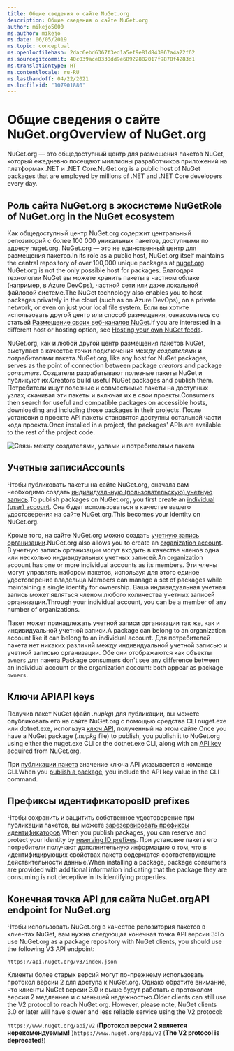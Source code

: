 ```yaml
---
title: Общие сведения о сайте NuGet.org
description: Общие сведения о сайте NuGet.org
author: mikejo5000
ms.author: mikejo
ms.date: 06/05/2019
ms.topic: conceptual
ms.openlocfilehash: 2dac6ebd6367f3ed1a5ef9e81d843867a4a22f62
ms.sourcegitcommit: 40c039ace0330dd9e68922882017f9878f4283d1
ms.translationtype: HT
ms.contentlocale: ru-RU
ms.lasthandoff: 04/22/2021
ms.locfileid: "107901880"
---
```

# <a name="overview-of-nugetorg"></a><span data-ttu-id="724af-103">Общие сведения о сайте NuGet.org</span><span class="sxs-lookup"><span data-stu-id="724af-103">Overview of NuGet.org</span></span>

<span data-ttu-id="724af-104">NuGet.org — это общедоступный центр для размещения пакетов NuGet, который ежедневно посещают миллионы разработчиков приложений на платформах .NET и .NET Core.</span><span class="sxs-lookup"><span data-stu-id="724af-104">NuGet.org is a public host of NuGet packages that are employed by millions of .NET and .NET Core developers every day.</span></span>

## <a name="role-of-nugetorg-in-the-nuget-ecosystem"></a><span data-ttu-id="724af-105">Роль сайта NuGet.org в экосистеме NuGet</span><span class="sxs-lookup"><span data-stu-id="724af-105">Role of NuGet.org in the NuGet ecosystem</span></span>

<span data-ttu-id="724af-106">Как общедоступный центр NuGet.org содержит центральный репозиторий с более 100 000 уникальных пакетов, доступными по адресу [nuget.org](https://www.nuget.org). NuGet.org — это не единственный центр для размещения пакетов.</span><span class="sxs-lookup"><span data-stu-id="724af-106">In its role as a public host, NuGet.org itself maintains the central repository of over 100,000 unique packages at [nuget.org](https://www.nuget.org). NuGet.org is not the only possible host for packages.</span></span> <span data-ttu-id="724af-107">Благодаря технологии NuGet вы можете хранить пакеты в частном облаке (например, в Azure DevOps), частной сети или даже локальной файловой системе.</span><span class="sxs-lookup"><span data-stu-id="724af-107">The NuGet technology also enables you to host packages privately in the cloud (such as on Azure DevOps), on a private network, or even on just your local file system.</span></span> <span data-ttu-id="724af-108">Если вы хотите использовать другой центр или способ размещения, ознакомьтесь со статьей [Размещение своих веб-каналов NuGet](../hosting-packages/overview.md).</span><span class="sxs-lookup"><span data-stu-id="724af-108">If you are interested in a different host or hosting option, see [Hosting your own NuGet feeds](../hosting-packages/overview.md).</span></span>

<span data-ttu-id="724af-109">NuGet.org, как и любой другой центр размещения пакетов NuGet, выступает в качестве точки подключения между *создателями* и *потребителями* пакета.</span><span class="sxs-lookup"><span data-stu-id="724af-109">NuGet.org, like any host for NuGet packages, serves as the point of connection between package *creators* and package *consumers*.</span></span> <span data-ttu-id="724af-110">Создатели разрабатывают полезные пакеты NuGet и публикуют их.</span><span class="sxs-lookup"><span data-stu-id="724af-110">Creators build useful NuGet packages and publish them.</span></span> <span data-ttu-id="724af-111">Потребители ищут полезные и совместимые пакеты на доступных узлах, скачивая эти пакеты и включая их в свои проекты.</span><span class="sxs-lookup"><span data-stu-id="724af-111">Consumers then search for useful and compatible packages on accessible hosts, downloading and including those packages in their projects.</span></span> <span data-ttu-id="724af-112">После установки в проекте API пакеты становятся доступны остальной части кода проекта.</span><span class="sxs-lookup"><span data-stu-id="724af-112">Once installed in a project, the packages' APIs are available to the rest of the project code.</span></span>

![Связь между создателями, узлами и потребителями пакета](media/nuget-roles.png)

## <a name="accounts"></a><span data-ttu-id="724af-114">Учетные записи</span><span class="sxs-lookup"><span data-stu-id="724af-114">Accounts</span></span>

<span data-ttu-id="724af-115">Чтобы публиковать пакеты на сайте NuGet.org, сначала вам необходимо создать [индивидуальную (пользовательскую) учетную запись](individual-accounts.md).</span><span class="sxs-lookup"><span data-stu-id="724af-115">To publish packages on NuGet.org, you first create an [individual (user) account](individual-accounts.md).</span></span> <span data-ttu-id="724af-116">Она будет использоваться в качестве вашего удостоверения на сайте NuGet.org.</span><span class="sxs-lookup"><span data-stu-id="724af-116">This becomes your identity on NuGet.org.</span></span>

<span data-ttu-id="724af-117">Кроме того, на сайте NuGet.org можно создать [учетную запись организации](organizations-on-nuget-org.md).</span><span class="sxs-lookup"><span data-stu-id="724af-117">NuGet.org also allows you to create an [organization account](organizations-on-nuget-org.md).</span></span> <span data-ttu-id="724af-118">В учетную запись организации могут входить в качестве членов одна или несколько индивидуальных учетных записей.</span><span class="sxs-lookup"><span data-stu-id="724af-118">An organization account has one or more individual accounts as its members.</span></span> <span data-ttu-id="724af-119">Эти члены могут управлять набором пакетов, используя для этого единое удостоверение владельца.</span><span class="sxs-lookup"><span data-stu-id="724af-119">Members can manage a set of packages while maintaining a single identity for ownership.</span></span> <span data-ttu-id="724af-120">Ваша индивидуальная учетная запись может являться членом любого количества учетных записей организации.</span><span class="sxs-lookup"><span data-stu-id="724af-120">Through your individual account, you can be a member of any number of organizations.</span></span>

<span data-ttu-id="724af-121">Пакет может принадлежать учетной записи организации так же, как и индивидуальной учетной записи.</span><span class="sxs-lookup"><span data-stu-id="724af-121">A package can belong to an organization account like it can belong to an individual account.</span></span> <span data-ttu-id="724af-122">Для потребителей пакета нет никаких различий между индивидуальной учетной записью и учетной записью организации. Обе они отображаются как объекты `owners` для пакета.</span><span class="sxs-lookup"><span data-stu-id="724af-122">Package consumers don't see any difference between an individual account or the organization account: both appear as package `owners`.</span></span>

## <a name="api-keys"></a><span data-ttu-id="724af-123">Ключи API</span><span class="sxs-lookup"><span data-stu-id="724af-123">API keys</span></span>

<span data-ttu-id="724af-124">Получив пакет NuGet (файл *.nupkg*) для публикации, вы можете опубликовать его на сайте NuGet.org с помощью средства CLI nuget.exe или dotnet.exe, используя [ключ API](scoped-api-keys.md), полученный на этом сайте.</span><span class="sxs-lookup"><span data-stu-id="724af-124">Once you have a NuGet package (*.nupkg* file) to publish, you publish it to NuGet.org using either the nuget.exe CLI or the dotnet.exe CLI, along with an [API key](scoped-api-keys.md) acquired from NuGet.org.</span></span>

<span data-ttu-id="724af-125">При [публикации пакета](../create-packages/creating-a-package.md) значение ключа API указывается в команде CLI.</span><span class="sxs-lookup"><span data-stu-id="724af-125">When you [publish a package](../create-packages/creating-a-package.md), you include the API key value in the CLI command.</span></span>

## <a name="id-prefixes"></a><span data-ttu-id="724af-126">Префиксы идентификаторов</span><span class="sxs-lookup"><span data-stu-id="724af-126">ID prefixes</span></span>

<span data-ttu-id="724af-127">Чтобы сохранить и защитить собственное удостоверение при публикации пакетов, вы можете [зарезервировать префиксы идентификаторов](id-prefix-reservation.md).</span><span class="sxs-lookup"><span data-stu-id="724af-127">When you publish packages, you can reserve and protect your identity by [reserving ID prefixes](id-prefix-reservation.md).</span></span> <span data-ttu-id="724af-128">При установке пакета его потребители получают дополнительную информацию о том, что в идентифицирующих свойствах пакета содержатся соответствующие действительности данные.</span><span class="sxs-lookup"><span data-stu-id="724af-128">When installing a package, package consumers are provided with additional information indicating that the package they are consuming is not deceptive in its identifying properties.</span></span>

## <a name="api-endpoint-for-nugetorg"></a><span data-ttu-id="724af-129">Конечная точка API для сайта NuGet.org</span><span class="sxs-lookup"><span data-stu-id="724af-129">API endpoint for NuGet.org</span></span>

<span data-ttu-id="724af-130">Чтобы использовать NuGet.org в качестве репозитория пакетов в клиентах NuGet, вам нужна следующая конечная точка API версии 3:</span><span class="sxs-lookup"><span data-stu-id="724af-130">To use NuGet.org as a package repository with NuGet clients, you should use the following V3 API endpoint:</span></span> 

`https://api.nuget.org/v3/index.json`

<span data-ttu-id="724af-131">Клиенты более старых версий могут по-прежнему использовать протокол версии 2 для доступа к NuGet.org. Однако обратите внимание, что клиенты NuGet версии 3.0 и выше будут работать с протоколом версии 2 медленнее и с меньшей надежностью.</span><span class="sxs-lookup"><span data-stu-id="724af-131">Older clients can still use the V2 protocol to reach NuGet.org. However, please note, NuGet clients 3.0 or later will have slower and less reliable service using the V2 protocol:</span></span>

<span data-ttu-id="724af-132">`https://www.nuget.org/api/v2` (**Протокол версии 2 является нерекомендуемым!** )</span><span class="sxs-lookup"><span data-stu-id="724af-132">`https://www.nuget.org/api/v2` (**The V2 protocol is deprecated!**)</span></span>
